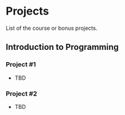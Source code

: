 Projects
========

List of the course or bonus projects.

## Introduction to Programming

### Project #1

* TBD

### Project #2

* TBD
